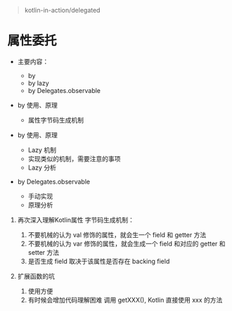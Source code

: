 
> kotlin-in-action/delegated

# 属性委托

- 主要内容：
    - by
    - by lazy
    - by Delegates.observable


- by 使用、原理
    - 属性字节码生成机制
- by 使用、原理
    - Lazy 机制
    - 实现类似的机制，需要注意的事项
    - Lazy 分析

- by Delegates.observable
    - 手动实现
    - 原理分析

1. 再次深入理解Kotlin属性 字节码生成机制：
    1. 不要机械的认为 val 修饰的属性，就会生一个 field 和 getter 方法
    2. 不要机械的认为 var 修饰的属性，就会生成一个 field 和对应的 getter 和 setter 方法
    3. 是否生成 field 取决于该属性是否存在 backing field


2. 扩展函数的坑
    1. 使用方便
    2. 有时候会增加代码理解困难 调用 getXXX(), Kotlin 直接使用 xxx 的方法

